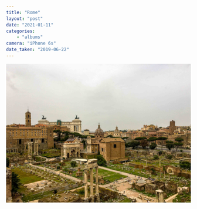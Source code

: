```yaml
---
title: "Rome"
layout: "post" 
date: "2021-01-11"
categories: 
    - "albums"
camera: "iPhone 6s"
date_taken: "2019-06-22"
---
```


![test](/images/test.jpg)